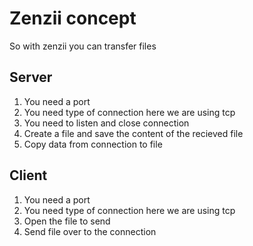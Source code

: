 # Zenzii concept

So with zenzii you can transfer files

## Server
1) You need a port
2) You need type of connection here we are using tcp
3) You need to listen and close connection 
4) Create a file and save the content of the recieved file
5) Copy data from connection to file

## Client
1) You need a port
2) You need type of connection here we are using tcp
3) Open the file to send
4) Send file over to the connection
